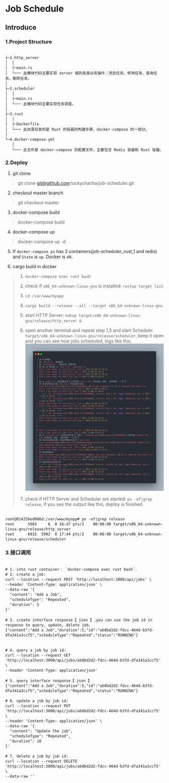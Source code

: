 # Job Schedule

## Introduce

### 1.Project Structure

```shell

├─1.http_server
│  │
│  ├─main.rs
│  └─── 此模块代码主要实现 server 端的各类业务操作：添加任务、修改任务、查询任务、删除任务。      
│        
├─2.scheduler
│  │  
│  ├─main.rs
│  └─── 此模块代码主要实现任务调度。 
│
├─3.rust
│  │  
│  ├─Dockerfile
│  └─── 此目录存放的是 Rust 的容器的构建步骤，docker-compose 的一部分。        
│         
└─4.docker-compose.yml
   │     
   └─── 此文件是 docker-compose 的配置文件，主要包含 Redis 容器和 Rust 容器。
```

### 2.Deploy

1. git clone

> git clone git@github.com:luckychacha/job-scheduler.git

2. checkout master branch

> git checkout master

3. docker-compose build

> docker-compose build

4. docker-compose up

> docker-compose up -d

5. If `docker-compose ps` has 2 containers(job-scheduler_rust_1 and redis) and `State` is `up`. Docker is ok.

6. cargo build in docker

> 1. `docker-compose exec rust bash`
> 
> 2. check if `x86_64-unknown-linux-gnu` is installed: `rustup target list` 
> 
> 3. `cd /var/www/myapp`
> 
> 4. `cargo build --release --all --target x86_64-unknown-linux-gnu`
> 
> 5. start HTTP Server: `nohup target/x86_64-unknown-linux-gnu/release/http_server &`
> 
> 6. open another terminal and repeat step 1,3 and start Schedule: `target/x86_64-unknown-linux-gnu/release/scheduler`, keep it open and you can see how jobs scheduled, logs like this. ![scheduler-running-log-describe](./scheduler-running-log-describe.png)
> 
> 7. check if HTTP Server and Scheduler are started: `ps -ef|grep release`, if you see the output like this, deploy is finished.
>

``` shell

root@01425bed986d:/var/www/myapp# ps -ef|grep release
root      5983     6  0 16:47 pts/1    00:00:00 target/x86_64-unknown-linux-gnu/release/http_server
root      6015  5992  0 17:44 pts/2    00:00:00 target/x86_64-unknown-linux-gnu/release/scheduler

```


### 3.接口调用

```shell

# 1. into rust container： `docker-compose exec rust bash`.
# 2. create a job:
curl --location --request POST 'http://localhost:3000/api/jobs' \
--header 'Content-Type: application/json' \
--data-raw '{
  "content": "Add a Job",
  "scheduleType": "Repeated",
  "duration": 5
}'

# 3. create interface response【 json 】,you can use the job id in response to query, update, delete job.
{"content":"Add a Job","duration":5,"id":"ab8bd2d2-fdcc-464d-b3fd-dfa341a3ccf5","scheduleType":"Repeated","status":"RUNNING"}


# 4. query a job by job id:
curl --location --request GET 'http://localhost:3000/api/jobs/ab8bd2d2-fdcc-464d-b3fd-dfa341a3ccf5' \
--header 'Content-Type: application/json'

# 5. query interface response【 json 】
{"content":"Add a Job","duration":5,"id":"ab8bd2d2-fdcc-464d-b3fd-dfa341a3ccf5","scheduleType":"Repeated","status":"RUNNING"}

# 6. update a job by job id:
curl --location --request PUT 'http://localhost:3000/api/jobs/ab8bd2d2-fdcc-464d-b3fd-dfa341a3ccf5' \
--header 'Content-Type: application/json' \
--data-raw '{
  "content": "Update the job",
  "scheduleType": "Repeated",
  "duration": 10
}'

# 7. delete a job by job id:
curl --location --request DELETE 'http://localhost:3000/api/jobs/ab8bd2d2-fdcc-464d-b3fd-dfa341a3ccf5' \
--data-raw ''

```